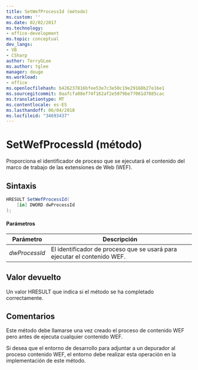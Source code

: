 ```yaml
---
title: SetWefProcessId (método)
ms.custom: ''
ms.date: 02/02/2017
ms.technology:
- office-development
ms.topic: conceptual
dev_langs:
- VB
- CSharp
author: TerryGLee
ms.author: tglee
manager: douge
ms.workload:
- office
ms.openlocfilehash: b426237816bfee53e7c3e50c19e29168b27e16e1
ms.sourcegitcommit: 0aafcfa08ef74f162af2e5079be77061d7885cac
ms.translationtype: MT
ms.contentlocale: es-ES
ms.lasthandoff: 06/04/2018
ms.locfileid: "34693437"
---
```

# <a name="setwefprocessid-method"></a>SetWefProcessId (método)
  Proporciona el identificador de proceso que se ejecutará el contenido del marco de trabajo de las extensiones de Web (WEF).  
  
## <a name="syntax"></a>Sintaxis  
  
```csharp  
HRESULT SetWefProcessId(  
    [in] DWORD dwProcessId  
);  
```  
  
#### <a name="parameters"></a>Parámetros  
  
|Parámetro|Descripción|  
|---------------|-----------------|  
|*dwProcessId*|El identificador de proceso que se usará para ejecutar el contenido WEF.|  
  
## <a name="return-value"></a>Valor devuelto  
 Un valor HRESULT que indica si el método se ha completado correctamente.  
  
## <a name="remarks"></a>Comentarios  
 Este método debe llamarse una vez creado el proceso de contenido WEF pero antes de ejecuta cualquier contenido WEF.  
  
 Si desea que el entorno de desarrollo para adjuntar a un depurador al proceso contenido WEF, el entorno debe realizar esta operación en la implementación de este método.  
  
  